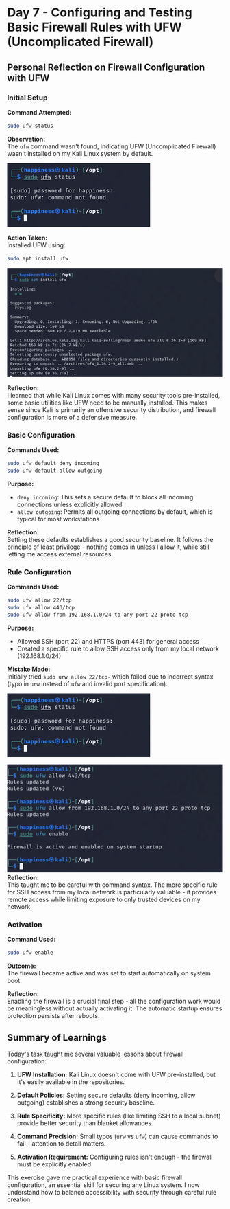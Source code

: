 # Day 7 - Configuring and Testing Basic Firewall Rules with UFW (Uncomplicated Firewall)

## Personal Reflection on Firewall Configuration with UFW

### Initial Setup

**Command Attempted:**
```bash
sudo ufw status
```

**Observation:**  
The `ufw` command wasn't found, indicating UFW (Uncomplicated Firewall) wasn't installed on my Kali Linux system by default.

![The command wasn't found because UFW wasn't installed](screenshots/Screenshot%202025-06-02%20231002.png)

**Action Taken:**  
Installed UFW using:
```bash
sudo apt install ufw
```
![The command is now getting installed](screenshots/Screenshot%202025-06-02%20231057.png)

**Reflection:**  
I learned that while Kali Linux comes with many security tools pre-installed, some basic utilities like UFW need to be manually installed. This makes sense since Kali is primarily an offensive security distribution, and firewall configuration is more of a defensive measure.

### Basic Configuration

**Commands Used:**
```bash
sudo ufw default deny incoming
sudo ufw default allow outgoing
```

**Purpose:**  
- `deny incoming`: This sets a secure default to block all incoming connections unless explicitly allowed
- `allow outgoing`: Permits all outgoing connections by default, which is typical for most workstations


**Reflection:**  
Setting these defaults establishes a good security baseline. It follows the principle of least privilege - nothing comes in unless I allow it, while still letting me access external resources.

### Rule Configuration

**Commands Used:**
```bash
sudo ufw allow 22/tcp
sudo ufw allow 443/tcp
sudo ufw allow from 192.168.1.0/24 to any port 22 proto tcp
```

**Purpose:**  
- Allowed SSH (port 22) and HTTPS (port 443) for general access
- Created a specific rule to allow SSH access only from my local network (192.168.1.0/24)

**Mistake Made:**  
Initially tried `sudo urw allow 22/tcp-` which failed due to incorrect syntax (typo in `urw` instead of `ufw` and invalid port specification).

![The firewall rules and mistake made](screenshots/Screenshot%202025-06-02%20231002.png)


![The firewall mistake corrected](screenshots/Screenshot%202025-06-02%20232128.png)
**Reflection:**  
This taught me to be careful with command syntax. The more specific rule for SSH access from my local network is particularly valuable - it provides remote access while limiting exposure to only trusted devices on my network.

### Activation

**Command Used:**
```bash
sudo ufw enable
```

**Outcome:**  
The firewall became active and was set to start automatically on system boot.

**Reflection:**  
Enabling the firewall is a crucial final step - all the configuration work would be meaningless without actually activating it. The automatic startup ensures protection persists after reboots.


## Summary of Learnings

Today's task taught me several valuable lessons about firewall configuration:

1. **UFW Installation:** Kali Linux doesn't come with UFW pre-installed, but it's easily available in the repositories.

2. **Default Policies:** Setting secure defaults (deny incoming, allow outgoing) establishes a strong security baseline.

3. **Rule Specificity:** More specific rules (like limiting SSH to a local subnet) provide better security than blanket allowances.

4. **Command Precision:** Small typos (`urw` vs `ufw`) can cause commands to fail - attention to detail matters.

5. **Activation Requirement:** Configuring rules isn't enough - the firewall must be explicitly enabled.

This exercise gave me practical experience with basic firewall configuration, an essential skill for securing any Linux system. I now understand how to balance accessibility with security through careful rule creation.
